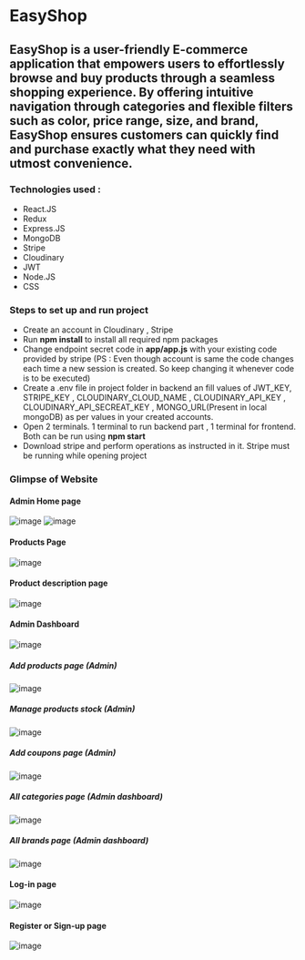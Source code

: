 # EasyShop

## EasyShop is a user-friendly E-commerce application that empowers users to effortlessly browse and buy products through a seamless shopping experience. By offering intuitive navigation through categories and flexible filters such as color, price range, size, and brand, EasyShop ensures customers can quickly find and purchase exactly what they need with utmost convenience.

### Technologies used : 
<ul>
  <li>React.JS</li>
  <li>Redux</li>
  <li>Express.JS</li>
  <li>MongoDB</li>
  <li>Stripe</li>
  <li>Cloudinary</li>
  <li>JWT</li>
  <li>Node.JS</li>
  <li>CSS</li>
</ul>

### Steps to set up and run project
<ul>
  <li>Create an account in Cloudinary , Stripe</li>
  <li>Run <strong>npm install</strong> to install all required npm packages</li>
  <li>Change endpoint secret code in <strong>app/app.js</strong> with your existing code provided by stripe (PS : Even though account is same the code changes each time a new session is created. So keep changing it whenever code is to be executed)</li>
  <li>Create a .env file in project folder in backend an fill values of JWT_KEY, STRIPE_KEY , CLOUDINARY_CLOUD_NAME , CLOUDINARY_API_KEY , CLOUDINARY_API_SECREAT_KEY , MONGO_URL(Present in local mongoDB) as per values in your created accounts. </li>
  <li>Open 2 terminals. 1 terminal to run backend part , 1 terminal for frontend. Both can be run using <strong>npm start</strong></li>
  <li>Download stripe and perform operations as instructed in it. Stripe must be running while opening project</li>
</ul>

### Glimpse of Website

#### Admin Home page 
![image](https://github.com/VVSD-Charan/EasyShop/assets/105978561/d14c0316-a7d5-4fd0-a650-6e789e47a871)
![image](https://github.com/VVSD-Charan/EasyShop/assets/105978561/49e1f5a8-f06f-4e71-9656-f8f17e852866)

#### Products Page
![image](https://github.com/VVSD-Charan/EasyShop/assets/105978561/3521d354-a6b7-4cc9-85b1-0900b98f3098)

#### Product description page
![image](https://github.com/VVSD-Charan/EasyShop/assets/105978561/6ad409ef-617f-496b-97d4-28cac8de0943)

#### Admin Dashboard

![image](https://github.com/VVSD-Charan/EasyShop/assets/105978561/34b677ea-1549-44bf-a40e-93617e6de05c)

##### Add products page (Admin)

![image](https://github.com/VVSD-Charan/EasyShop/assets/105978561/b5f02e68-6774-4209-b8a6-e20404aa8762)

##### Manage products stock (Admin)

![image](https://github.com/VVSD-Charan/EasyShop/assets/105978561/c2d9298e-849e-42aa-b2a7-f357158b75d9)

##### Add coupons page (Admin)

![image](https://github.com/VVSD-Charan/EasyShop/assets/105978561/86fdf8e9-8a13-4f80-a2c9-0e0577398b9e)

##### All categories page (Admin dashboard)

![image](https://github.com/VVSD-Charan/EasyShop/assets/105978561/fee7f8c3-3d2d-4584-a665-88078d2c1a61)

##### All brands page (Admin dashboard)

![image](https://github.com/VVSD-Charan/EasyShop/assets/105978561/13e38e39-bf3c-4c49-b84b-c0089e3ce9a8)



#### Log-in page
![image](https://github.com/VVSD-Charan/EasyShop/assets/105978561/70008d51-31af-4b16-9275-e3d6f4a01b1d)

#### Register or Sign-up page
![image](https://github.com/VVSD-Charan/EasyShop/assets/105978561/babc78cb-276f-407d-88ff-95f58a6d8e12)




